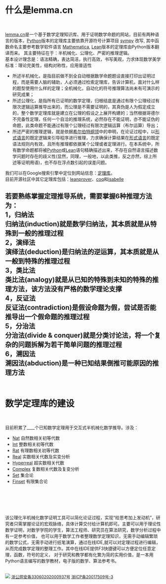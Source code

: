 # 什么是lemma.cn
  <br>

[lemma.cn](../index.php)是一个基于数学定理知识库、用于证明数学命题的网站，目前有两种语言的版本，[Python](https://github.com/math-proof/lemma/tree/master)版本的定理库主要依靠开源符号计算项目 
[sympy](https://github.com/sympy/sympy) 改写, 其中函数命名主要参考数学软件语言
[Mathematica](https://reference.wolfram.com/language/index.html.en?source=footer), [Lean](https://github.com/math-proof/lemma/tree/main)版本的定理库由Python版本翻译而来。 
其主要特征在于：半机械化、公理化、严密的推理逻辑。  
基本设计理念是：语法精确，表达简洁，执行高效，书写美观，力求体现数学美学标准：理论完美性，结构对称性，应用普适性
	
	
* 所述半机械化，是指目前做不到全自动根据数学命题题设直接打印出证明过程，而是需要人脑的辅助，人必须通过检索定理库，告诉计算机，面对什么样的题型使用什么样的定理；全机械化，自动化的符号推理算法尚未有可演示的研究成果；
* 所述公理化，是指所有已证明的数学定理，归根结底是通过有限个公理经过有限次逻辑运算推导出来的，而公理是不需要证明的，其真伪是人为假定成立的，整个数学定理库就是建立在公理的假设之上展开构建的；当然根据哥德尔不完备性定理，任何一个自洽的推理系统，必然存在不能证明，亦不能证伪的命题，此类命题不能通过有限个公理经过有限次逻辑运算（布尔运算）导出；
* 所述严密的推理逻辑，就是依据[希尔伯特纲领](https://en.wikipedia.org/wiki/Hilbert%27s_program)中的申明，在论证过程中，以[形式语言](https://en.wikipedia.org/wiki/Formal_language)的既定逻辑来引导程序进行推理，力求确保计算结果在[形式语言](https://en.wikipedia.org/wiki/Formal_language)的既定语法规则内有效，且所有推理都依据某个公理或者定理进行。在本系统中，所有数学命题都将被[Python](https://www.python.org/)或[Lean](https://lean-lang.org/)语句精确描述出来，不存在自然语言描述数学问题时存在的歧义性(显然，同理，一般地，以此类推，反之亦然，综上所述等证明用语)，也不存在浮点数引起的误差问题。  

我们可以在Google搜索引擎中定位到网站信息：[定理库](https://www.google.com.hk/search?q=%E5%AE%9A%E7%90%86%E5%BA%93)。  
目前开源社区中其它定理库包括：[leanprover](https://leanprover-community.github.io/mathlib4_docs/Mathlib/Algebra/Algebra/Basic.html)、[coq](https://github.com/coq/coq)和[isabelle](https://isabelle.in.tum.de/)


若要熟练掌握定理推导系统，需要掌握6种推理方法为：  
1，归纳法  
归纳法(induction)就是数学归纳法，其本质就是从特殊到一般的推理过程  
2，演绎法  
演绎法(deduction)是归纳法的逆运算，其本质就是从一般到特殊的推理过程  
3，类比法  
类比法(analogy)就是从已知的特殊到未知的特殊的推理方法，该方法没有严格的数学理论支撑  
4，反证法  
反证法(contradiction)是假设命题为假，尝试是否能推导出一个假命题的推理过程  
5，分治法  
分治法(divide & conquer)就是分类讨论法，将一个复杂的问题拆解为若干简单问题的推理过程  
6，溯因法  
溯因法(abduction)是一种已知结果倒推可能原因的推理方法
<br><br>
------


# 数学定理库的建设
  <br>
  
目前积累了<label id=count>____</label>个已知数学定理用于交互式半机械化数学推导。涉及：	
	
* [Nat](../?module=Nat) 自然数相关初等代数
* [Int](../?module=Int) 整数相关初等代数
* [Rat](../?module=Rat) 有理数相关初等代数
* [Real](../?module=Real) 实数相关代数及实变分析
* [Hyperreal](../?module=Real) 超实数相关代数
* [Complex](../?module=Real) 复数相关代数及复变分析
* [Set](../?module=Set) 集合论
* [Finset](../?module=Set) 有限集合论

<br><br>
-------
该公理化半机械化数学证明工具可以简化论证过程，实现“给思考加上发动机”，研究者只需掌握论证的宏观脉络，具体计算交付给计算机即可。主要可以用于理论性数学证明，对数学学院的学生，算法工程师、研究员在算法研究，数学分析过程中有一定参考价值，
也可以用于数学工作者整理数学定理知识，无需手动编辑繁琐的数学公式，无需手动进行纸笔演算，通过在线IDE,就可以对定理过程进行编辑，从而完成数学定理的整理工作。其中在线IDE提供F3快捷键可以方便定位任意定理，函数，符号的定义，
对于研究和教学都有化繁为简的实用价值，是一本用Python语言编写的数学教材，电子版的数学、算法参考书。
<br><br>

![](png/national_emblem.png)
[<font size=2>浙公网安备33060202000937号</font>](http://www.beian.gov.cn/portal/registerSystemInfo?recordcode=33060202000937)
[<font size=2>浙ICP备20017509号-3</font>](https://beian.miit.gov.cn/)

<script type=module>
	$('#count').innerHTML = await get("../php/request/count.php");
</script>